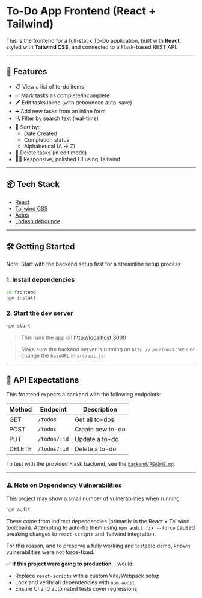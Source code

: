 # To-Do App Frontend (React + Tailwind)

This is the frontend for a full-stack To-Do application, built with **React**, styled with **Tailwind CSS**, and connected to a Flask-based REST API.

---

## 🚀 Features

- 📋 View a list of to-do items
- ✅ Mark tasks as complete/incomplete
- 🖊️ Edit tasks inline (with debounced auto-save)
- ➕ Add new tasks from an inline form
- 🔍 Filter by search text (real-time)
- 🔽 Sort by:
  - Date Created
  - Completion status
  - Alphabetical (A → Z)
- 🧽 Delete tasks (in edit mode)
- 🧑‍🎨 Responsive, polished UI using Tailwind

---

## 📦 Tech Stack

- [React](https://reactjs.org/)
- [Tailwind CSS](https://tailwindcss.com/)
- [Axios](https://axios-http.com/)
- [Lodash.debounce](https://lodash.com/docs/4.17.15#debounce)

---

## 🛠️ Getting Started

Note: Start with the backend setup first for a streamline setup process

### 1. Install dependencies

```bash
cd frontend
npm install
````

### 2. Start the dev server

```bash
npm start
```

> This runs the app on [http://localhost:3000](http://localhost:3000)

> Make sure the backend server is running on `http://localhost:5050` or change the `baseURL` in `src/api.js`.

---

## 🧪 API Expectations

This frontend expects a backend with the following endpoints:

| Method | Endpoint     | Description      |
| ------ | ------------ | ---------------- |
| GET    | `/todos`     | Get all to-dos   |
| POST   | `/todos`     | Create new to-do |
| PUT    | `/todos/:id` | Update a to-do   |
| DELETE | `/todos/:id` | Delete a to-do   |

To test with the provided Flask backend, see the [`backend/README.md`](../backend/README.md).

---

### ⚠️ Note on Dependency Vulnerabilities

This project may show a small number of vulnerabilities when running:

```bash
npm audit
```

These come from indirect dependencies (primarily in the React + Tailwind toolchain). Attempting to auto-fix them using `npm audit fix --force` caused breaking changes to `react-scripts` and Tailwind integration.

For this reason, and to preserve a fully working and testable demo, known vulnerabilities were not force-fixed.

✅ **If this project were going to production**, I would:

* Replace `react-scripts` with a custom Vite/Webpack setup
* Lock and verify all dependencies with `npm audit`
* Ensure CI and automated tests cover regressions
